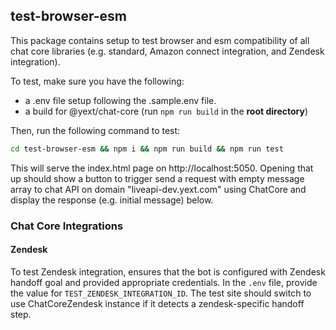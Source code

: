 ## test-browser-esm

This package contains setup to test browser and esm compatibility of all chat core libraries (e.g. standard, Amazon connect integration, and Zendesk integration).

To test, make sure you have the following:

- a .env file setup following the .sample.env file.
- a build for @yext/chat-core (run `npm run build` in the **root directory**)

Then, run the following command to test:

```bash
cd test-browser-esm && npm i && npm run build && npm run test
```

This will serve the index.html page on http://localhost:5050. Opening that up should show a button to trigger send a request with empty message array to chat API on domain "liveapi-dev.yext.com" using ChatCore and display the response (e.g. initial message) below.

### Chat Core Integrations

#### Zendesk
To test Zendesk integration, ensures that the bot is configured with Zendesk handoff goal and provided appropriate credentials. In the `.env` file, provide the value for `TEST_ZENDESK_INTEGRATION_ID`. The test site should switch to use ChatCoreZendesk instance if it detects a zendesk-specific handoff step.